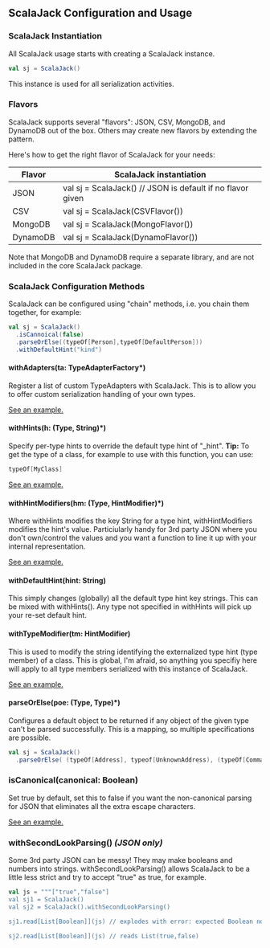 ## ScalaJack Configuration and Usage

### ScalaJack Instantiation
All ScalaJack usage starts with creating a ScalaJack instance.

```scala
val sj = ScalaJack()
```

This instance is used for all serialization activities.

### Flavors

ScalaJack supports several "flavors": JSON, CSV, MongoDB, and DynamoDB out of the box.  Others may create new flavors by extending the pattern.

Here's how to get the right flavor of ScalaJack for your needs:

|Flavor |ScalaJack instantiation
|-----|--------
|JSON | val sj = ScalaJack()   // JSON is default if no flavor given
|CSV  | val sj = ScalaJack(CSVFlavor())
|MongoDB | val sj = ScalaJack(MongoFlavor())
|DynamoDB | val sj = ScalaJack(DynamoFlavor())

Note that MongoDB and DynamoDB require a separate library, and are not included in the core ScalaJack package.

### ScalaJack Configuration Methods
ScalaJack can be configured using "chain" methods, i.e. you chain them together, for example:

```scala
val sj = ScalaJack()
  .isCannoical(false)
  .parseOrElse((typeOf[Person],typeOf[DefaultPerson]))
  .withDefaultHint("kind")
```

#### withAdapters(ta: TypeAdapterFactory*)
Register a list of custom TypeAdapters with ScalaJack.  This is to allow you to offer custom serialization handling of your own types.

[See an example.](custom.md)

#### withHints(h: (Type, String)*)
Specify per-type hints to override the default type hint of "_hint".
__Tip:__ To get the type of a class, for example to use with this function, you can use:
```scala
typeOf[MyClass]
```

[See an example.](typeHint.md)

#### withHintModifiers(hm: (Type, HintModifier)*)
Where withHints modifies the key String for a type hint, withHintModifiers modifies the hint's value.  Particiularly handy for 3rd party JSON where you don't own/control the values and you want a function to line it up with your internal representation.

[See an example.](typeHint.md)

#### withDefaultHint(hint: String)
This simply changes (globally) all the default type hint key strings.  This can be mixed with withHints().  Any type not specified in withHints will pick up your re-set default hint.

#### withTypeModifier(tm: HintModifier)
This is used to modify the string identifying the externalized type hint (type member) of a class.  This is global, I'm afraid, so anything you specifiy here will apply to all type members serialized with this instance of ScalaJack.

[See an example.](externalTypes.md)

#### parseOrElse(poe: (Type, Type)*)
Configures a default object to be returned if any object of the given type can't be parsed successfully.  This is a mapping, so multiple specifications are possible.

```scala
val sj = ScalaJack()
  .parseOrElse( (typeOf[Address], typeof[UnknownAddress), (typeOf[Command], typeOf[DoNothingCmd]) )
```

### isCanonical(canonical: Boolean)
Set true by default, set this to false if you want the non-canonical parsing for JSON that eliminates all the extra escape characters.

[See an example.](noncanonical.md)

### withSecondLookParsing()  *(JSON only)*
Some 3rd party JSON can be messy!  They may make booleans and numbers into strings.  withSecondLookParsing() allows ScalaJack to be a little less strict and try to accept "true" as true, for example.

```scala
val js = """["true","false"]
val sj1 = ScalaJack()
val sj2 = ScalaJack().withSecondLookParsing()

sj1.read[List[Boolean]](js) // explodes with error: expected Boolean not String

sj2.read[List[Boolean]](js) // reads List(true,false)
```
